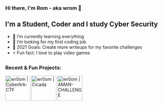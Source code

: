 ### Hi there, I'm Rom - aka wrom 👋



## I'm a Student, Coder and I study Cyber Security

- 🌱 I’m currently learning everything 
- 👯 I’m looking for my first coding job
- 🥅 2021 Goals: Create more writeups for my favorite challenges
- ⚡ Fun fact: I love to play video games

### Recent & Fun Projects:
[<img align="left" alt="wr0om | CyberArk-CTF" width="80px" src="https://img.icons8.com/color/452/cyberark.png" />][CyberArk]
[<img align="left" alt="wr0om | Cicada" width="80px" src="https://i.ibb.co/Mpxxytj/ic-launcher-round.png" />][Cicada]
[<img align="left" alt="wr0om | AMAN-CHALLENGE" width="80px" src="https://upload.wikimedia.org/wikipedia/commons/6/68/AmanLogo.svg" />][AMAN]

<br />

[Cicada]: https://github.com/wr0om/Cicada
[AMAN]: https://github.com/wr0om/AMAN-Passover-2021-Writeup
[CyberArk]: https://github.com/wr0om/CyberArk-CTF/blob/main/The%20search%20for%20a%20higher%20being.md
